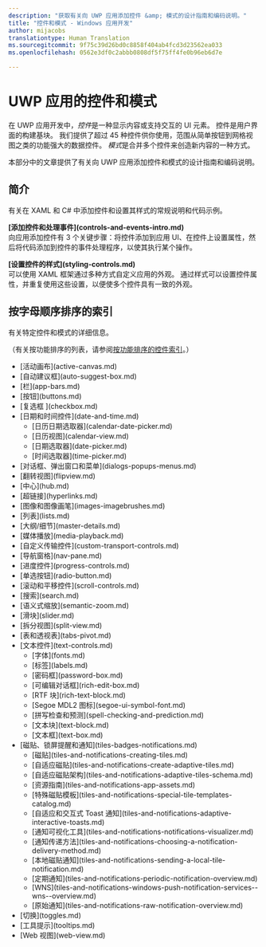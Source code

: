 ```yaml
---
description: "获取有关向 UWP 应用添加控件 &amp; 模式的设计指南和编码说明。"
title: "控件和模式 - Windows 应用开发"
author: mijacobs
translationtype: Human Translation
ms.sourcegitcommit: 9f75c39d26bd0c8858f404ab4fcd3d23562ea033
ms.openlocfilehash: 0562e3df0c2abbb0808df5f75ff4fe0b96eb6d7e

---
```

<link rel="stylesheet" href="https://az835927.vo.msecnd.net/sites/uwp/Resources/css/custom.css"> 


# UWP 应用的控件和模式

在 UWP 应用开发中，<i>控件</i>是一种显示内容或支持交互的 UI 元素。 控件是用户界面的构建基块。 我们提供了超过 45 种控件供你使用，范围从简单按钮到网格视图之类的功能强大的数据控件。 <i>模式</i>是合并多个控件来创造新内容的一种方式。

本部分中的文章提供了有关向 UWP 应用添加控件和模式的设计指南和编码说明。 

## 简介

有关在 XAML 和 C# 中添加控件和设置其样式的常规说明和代码示例。

<div class="side-by-side">
<div class="side-by-side-content">
  <div class="side-by-side-content-left">
   <p><b>[添加控件和处理事件](controls-and-events-intro.md)</b> <br/>
向应用添加控件有 3 个关键步骤：将控件添加到应用 UI、在控件上设置属性，然后将代码添加到控件的事件处理程序，以使其执行某个操作。</li>
</ul> 
</p>
  </div>
  <div class="side-by-side-content-right">
   <p><b>[设置控件的样式](styling-controls.md)</b> <br/>
可以使用 XAML 框架通过多种方式自定义应用的外观。 通过样式可以设置控件属性，并重复使用这些设置，以便使多个控件具有一致的外观。</p>
  </div>
</div>
</div>

## 按字母顺序排序的索引 

有关特定控件和模式的详细信息。

（有关按功能排序的列表，请参阅[按功能排序的控件索引](controls-by-function.md)。）

<div class="uwpd-list-of-links">
<ul>

<li>[活动画布](active-canvas.md)</li>

<li>[自动建议框](auto-suggest-box.md)</li>

<li>[栏](app-bars.md)</li>

<li>[按钮](buttons.md)</li>

<li>[复选框 ](checkbox.md)</li>

<li>[日期和时间控件](date-and-time.md)
<ul>

<li>[日历日期选取器](calendar-date-picker.md)</li>

<li>[日历视图](calendar-view.md)</li>

<li>[日期选取器](date-picker.md)</li>

<li>[时间选取器](time-picker.md)</li>
</ul>
</li>


<li>[对话框、弹出窗口和菜单](dialogs-popups-menus.md)</li>

<li>[翻转视图](flipview.md)</li>

<li>[中心](hub.md)</li>

<li>[超链接](hyperlinks.md)</li>

<li>[图像和图像画笔](images-imagebrushes.md)</li>

<li>[列表](lists.md)</li>

<li>[大纲/细节](master-details.md)</li>

<li>[媒体播放](media-playback.md)</li>

<li>[自定义传输控件](custom-transport-controls.md)</li>

<li>[导航窗格](nav-pane.md)</li>

<li>[进度控件](progress-controls.md)</li>

<li>[单选按钮](radio-button.md)</li>

<li>[滚动和平移控件](scroll-controls.md)</li>

<li>[搜索](search.md)</li>

<li>[语义式缩放](semantic-zoom.md)</li>

<li>[滑块](slider.md)</li>

<li>[拆分视图](split-view.md)</li>

<li>[表和透视表](tabs-pivot.md)</li>

<li>[文本控件](text-controls.md)
<ul>

<li>[字体](fonts.md)</li>
<li>[标签](labels.md)</li>

<li>[密码框](password-box.md)</li>

<li>[可编辑对话框](rich-edit-box.md)</li>

<li>[RTF 块](rich-text-block.md)</li>

<li>[Segoe MDL2 图标](segoe-ui-symbol-font.md)</li>

<li>[拼写检查和预测](spell-checking-and-prediction.md)</li>

<li>[文本块](text-block.md)</li>

<li>[文本框](text-box.md)</li>
</ul>
</li>



<li>[磁贴、锁屏提醒和通知](tiles-badges-notifications.md)
<ul>

<li>[磁贴](tiles-and-notifications-creating-tiles.md)</li>

<li>[自适应磁贴](tiles-and-notifications-create-adaptive-tiles.md)</li>

<li>[自适应磁贴架构](tiles-and-notifications-adaptive-tiles-schema.md)</li>

<li>[资源指南](tiles-and-notifications-app-assets.md)</li>

<li>[特殊磁贴模板](tiles-and-notifications-special-tile-templates-catalog.md)</li>

<li>[自适应和交互式 Toast 通知](tiles-and-notifications-adaptive-interactive-toasts.md)</li>

<li>[通知可视化工具](tiles-and-notifications-notifications-visualizer.md)</li>

<li>[通知传递方法](tiles-and-notifications-choosing-a-notification-delivery-method.md)</li>

<li>[本地磁贴通知](tiles-and-notifications-sending-a-local-tile-notification.md)</li>

<li>[定期通知](tiles-and-notifications-periodic-notification-overview.md)</li>

<li>[WNS](tiles-and-notifications-windows-push-notification-services--wns--overview.md)</li>

<li>[原始通知](tiles-and-notifications-raw-notification-overview.md)</li>
</ul>
</li>


<li>[切换](toggles.md)</li>
<li>[工具提示](tooltips.md)</li>

<li>[Web 视图](web-view.md)</li>
</ul>
</div>



<!--HONumber=Jun16_HO4-->


